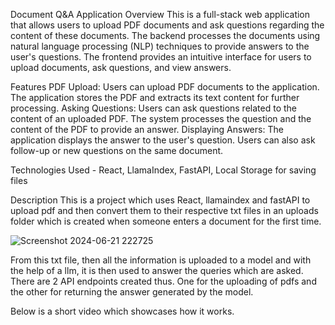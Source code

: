 Document Q&A Application
Overview
This is a full-stack web application that allows users to upload PDF documents and ask questions regarding the content of these documents. The backend processes the documents using natural language processing (NLP) techniques to provide answers to the user's questions. The frontend provides an intuitive interface for users to upload documents, ask questions, and view answers.

Features
PDF Upload: Users can upload PDF documents to the application. The application stores the PDF and extracts its text content for further processing.
Asking Questions: Users can ask questions related to the content of an uploaded PDF. The system processes the question and the content of the PDF to provide an answer.
Displaying Answers: The application displays the answer to the user's question. Users can also ask follow-up or new questions on the same document.

Technologies Used - React, LlamaIndex, FastAPI, Local Storage for saving files

Description
This is a project which uses React, llamaindex and fastAPI to upload pdf and then convert them to their respective txt files in an uploads folder which is created when someone enters a document for the first time.

![Screenshot 2024-06-21 222725](https://github.com/JaySingh23/pdf-chatbot/assets/64877729/83249aa3-74fe-4f39-89f1-f8da9b5cc712)

From this txt file, then all the information is uploaded to a model and with the help of a llm, it is then used to answer the queries which are asked. 
There are 2 API endpoints created thus. One for the uploading of pdfs and the other for returning the answer generated by the model.

Below is a short video which showcases how it works.

